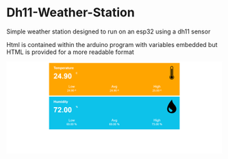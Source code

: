 # Dh11-Weather-Station
Simple weather station designed to run on an esp32 using a dh11 sensor

Html is contained within the arduino program with variables embedded but HTML is provided for a more readable format

<img src="https://github.com/MaxHerbs/Dh11-Weather-Station/blob/master/Website.png">

